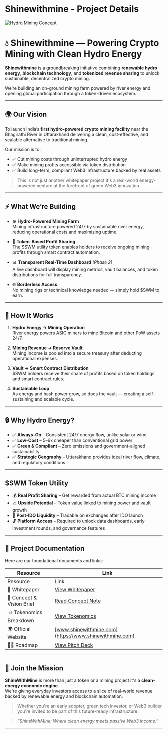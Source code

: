 # Shinewithmine - Project Details

![Hydro Mining Concept](./assets/concept-diagram.png)

# 💧 Shinewithmine — Powering Crypto Mining with Clean Hydro Energy

**Shinewithmine** is a groundbreaking initiative combining **renewable hydro energy**, **blockchain technology**, and **tokenized revenue sharing** to unlock sustainable, decentralized crypto mining.

We’re building an on-ground mining farm powered by river energy and opening global participation through a token-driven ecosystem.

---

## 🌍 Our Vision

To launch India’s **first hydro-powered crypto mining facility** near the Bhagirathi River in Uttarakhand delivering a clean, cost-effective, and scalable alternative to traditional mining.

Our mission is to:

- ✅ Cut mining costs through uninterrupted hydro energy  
- ✅ Make mining profits accessible via token distribution  
- ✅ Build long-term, compliant Web3 infrastructure backed by real assets

> This is not just another whitepaper project it's a real-world energy-powered venture at the forefront of green Web3 innovation.

---

## ⚡ What We’re Building

- ⚙️ **Hydro-Powered Mining Farm**  
  Mining infrastructure powered 24/7 by sustainable river energy, reducing operational costs and maximizing uptime.

- 🔁 **Token-Based Profit Sharing**  
  The $SWM utility token enables holders to receive ongoing mining profits through smart contract automation.

- 📊 **Transparent Real-Time Dashboard** *(Phase 2)*  
  A live dashboard will display mining metrics, vault balances, and token distributions for full transparency.

- 🌐 **Borderless Access**  
  No mining rigs or technical knowledge needed — simply hold $SWM to earn.

---

## 🔁 How It Works

1. **Hydro Energy → Mining Operation**  
   River energy powers ASIC miners to mine Bitcoin and other PoW assets 24/7.

2. **Mining Revenue → Reserve Vault**  
   Mining income is pooled into a secure treasury after deducting operational expenses.

3. **Vault → Smart Contract Distribution**  
   $SWM holders receive their share of profits based on token holdings and smart contract rules.

4. **Sustainable Loop**  
   As energy and hash power grow, so does the vault — creating a self-sustaining and scalable cycle.

---

## 🔒 Why Hydro Energy?

- ✅ **Always-On** – Consistent 24/7 energy flow, unlike solar or wind  
- ✅ **Low-Cost** – 5–6x cheaper than conventional grid power  
- ✅ **Green & Compliant** – Zero emissions and government-aligned sustainability  
- ✅ **Strategic Geography** – Uttarakhand provides ideal river flow, climate, and regulatory conditions

---

## $SWM Token Utility

- 💰 **Real Profit Sharing** – Get rewarded from actual BTC mining income  
- 📈 **Upside Potential** – Token value linked to mining power and vault growth  
- 🔁 **Post-IDO Liquidity** – Tradable on exchanges after IDO launch  
- 🔓 **Platform Access** – Required to unlock data dashboards, early investment rounds, and governance features

---

## 📄 Project Documentation

Here are our foundational documents and links:

| Resource                         | Link                                                                 |
|----------------------------------|----------------------------------------------------------------------|
| Resource        | Link                                                                                          |
| 📄 Whitepaper   | [View Whitepaper](https://drive.google.com/file/d/1KnuWz6CsYNusaPGdt8DTgjUuNwpiEWpw/view?usp=sharing) |
| 🧠 Concept & Vision Brief        | [Read Concept Note](https://yourwebsite.com/concept.pdf)            |
| 📊 Tokenomics Breakdown          | [View Tokenomics](https://yourwebsite.com/tokenomics.pdf)           |
| 🌍 Official Website              | [www.shinewithmine.com](https://www.shinewithmine.com)              |
| 🏃‍♂️ Roadmap                       | [View Pitch Deck](https://yourwebsite.com/pitchdeck.pdf)            |

---

## 🙌 Join the Mission

**ShineWithMine** is more than just a token or a mining project it's a **clean-energy economic engine**.  
We're giving everyday investors access to a slice of real-world revenue backed by renewable energy and blockchain automation.

> Whether you're an early adopter, green tech investor, or Web3 builder you're invited to be part of this future-ready infrastructure.

> _“ShineWithMine: Where clean energy meets passive Web3 income.”_

---

